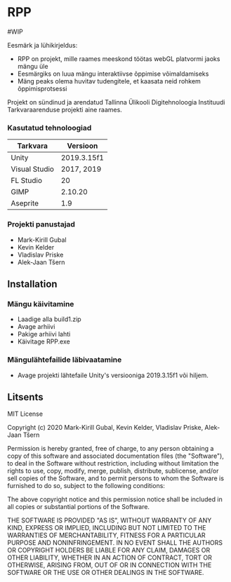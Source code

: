 # RPP

#WIP

Eesmärk ja lühikirjeldus:

  - RPP on projekt, mille raames meeskond töötas webGL platvormi jaoks mängu üle
  - Eesmärgiks on luua mängu interaktiivse õppimise võimaldamiseks
  - Mäng peaks olema huvitav tudengitele, et kaasata neid rohkem õppimisprotsessi
   
  Projekt on sündinud ja arendatud Tallinna Ülikooli Digitehnoloogia Instituudi Tarkvaraarenduse projekti aine raames.

### Kasutatud tehnoloogiad

| Tarkvara | Versioon |
| ------ | ------ |
| Unity | 2019.3.15f1 |
| Visual Studio | 2017, 2019 |
| FL Studio | 20 |
| GIMP | 2.10.20 |
| Aseprite | 1.9 |

### Projekti panustajad
- Mark-Kirill Gubal
- Kevin Kelder
- Vladislav Priske
- Alek-Jaan Tšern

Installation
----

### Mängu käivitamine

- Laadige alla build1.zip
- Avage arhiivi
- Pakige arhiivi lahti
- Käivitage RPP.exe

### Mängulähtefailide läbivaatamine

- Avage projekti lähtefaile Unity's versiooniga 2019.3.15f1 või hiljem.

Litsents
----

MIT License

Copyright (c) 2020 Mark-Kirill Gubal, Kevin Kelder, Vladislav Priske, Alek-Jaan Tšern

Permission is hereby granted, free of charge, to any person obtaining a copy
of this software and associated documentation files (the "Software"), to deal
in the Software without restriction, including without limitation the rights
to use, copy, modify, merge, publish, distribute, sublicense, and/or sell
copies of the Software, and to permit persons to whom the Software is
furnished to do so, subject to the following conditions:

The above copyright notice and this permission notice shall be included in all
copies or substantial portions of the Software.

THE SOFTWARE IS PROVIDED "AS IS", WITHOUT WARRANTY OF ANY KIND, EXPRESS OR
IMPLIED, INCLUDING BUT NOT LIMITED TO THE WARRANTIES OF MERCHANTABILITY,
FITNESS FOR A PARTICULAR PURPOSE AND NONINFRINGEMENT. IN NO EVENT SHALL THE
AUTHORS OR COPYRIGHT HOLDERS BE LIABLE FOR ANY CLAIM, DAMAGES OR OTHER
LIABILITY, WHETHER IN AN ACTION OF CONTRACT, TORT OR OTHERWISE, ARISING FROM,
OUT OF OR IN CONNECTION WITH THE SOFTWARE OR THE USE OR OTHER DEALINGS IN THE
SOFTWARE.
